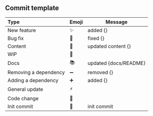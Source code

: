 ## Commit template

| Type                  | Emoji              | Message               |
| :-------------------- | ------------------ | --------------------- |
| New feature           | :sparkles:         | added {}              |
| Bug fix               | :bug:              | fixed {}              |
| Content               | :pencil:           | updated content {}    |
| WIP                   | :construction:     |                       |
| Docs                  | :books:            | updated {docs/README} |
| Removing a dependency | :heavy_minus_sign: | removed {}            |
| Adding a dependency   | :heavy_plus_sign:  | added {}              |
| General update        | :zap:              |                       |
| Code change           | :wrench:           |                       |
| Init commit   | :tada:    | init commit |
